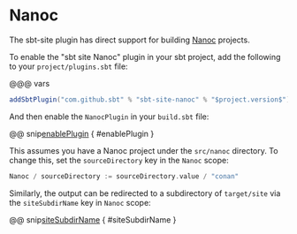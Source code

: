 # Nanoc

The sbt-site plugin has direct support for building [Nanoc] projects. 

To enable  the "sbt site Nanoc" plugin in your sbt project, add the following to your `project/plugins.sbt` file:

@@@ vars
```sbt
addSbtPlugin("com.github.sbt" % "sbt-site-nanoc" % "$project.version$")
```

And then enable the `NanocPlugin` in your `build.sbt` file:

@@ snip[enablePlugin](/nanoc/src/sbt-test/nanoc/can-use-nanoc/build.sbt) { #enablePlugin }

This assumes you have a Nanoc project under the `src/nanoc` directory. To change this, set the `sourceDirectory` key in the `Nanoc` scope:

```sbt
Nanoc / sourceDirectory := sourceDirectory.value / "conan"
```

Similarly, the output can be redirected to a subdirectory of `target/site` via the `siteSubdirName` key in `Nanoc` scope:

@@ snip[siteSubdirName](/nanoc/src/sbt-test/nanoc/can-use-nanoc/build.sbt) { #siteSubdirName }

[Nanoc]: https://nanoc.ws/
